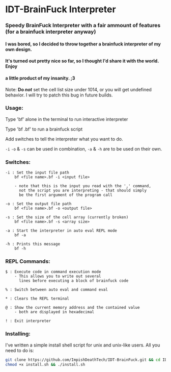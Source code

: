 # IDT-BrainFuck Interpreter
### Speedy BrainFuck Interpreter with a fair ammount of features (for a brainfuck interpreter anyway)

#### I was bored, so I decided to throw together a brainfuck interpreter of my own design.
#### It's turned out pretty nice so far, so I thought I'd share it with the world. Enjoy
#### a little product of my insanity. ;3

Note: **Do _not_** set the cell list size under 1014, or you will get undefined behavior.
      I will try to patch this bug in future builds.

### Usage:

Type 'bf' alone in the terminal to run interactive interpreter
    
Type 'bf <file path>.bf' to run a brainfuck script

Add switches to tell the interpreter what you want to do.
    
`-i`  `-o` & `-s` can be used in combination, `-a` & `-h` are to be used on their own.
    
### Switches:
    
    -i : Set the input file path 
        bf <file name>.bf -i <input file>
        
        - note that this is the input you read with the ',' command,
          not the script you are interpreting - that should simply 
          be the first argument of the program call
    
    -o : Set the output file path 
        bf <file name>.bf -o <output file>
    
    -s : Set the size of the cell array (currently broken)
        bf <file name>.bf -s <array size>
    
    -a : Start the interpreter in auto eval REPL mode
        bf -a
    
    -h : Prints this message
        bf -h

### REPL Commands:
    
    $ : Execute code in command execution mode
        - This allows you to write out several 
          lines before executing a block of brainfuck code
            
    % : Switch between auto eval and command eval
            
    * : Clears the REPL terminal

    @ : Show the current memory address and the contained value 
        - both are displayed in hexadecimal

    ! : Exit interpreter
    
### Installing:

I've written a simple install shell script for unix and unix-like users. All you need to do is:
    
```sh
git clone https://github.com/ImpishDeathTech/IDT-BrainFuck.git && cd IDT-BrainFuck
chmod +x install.sh && ./install.sh
``` 
